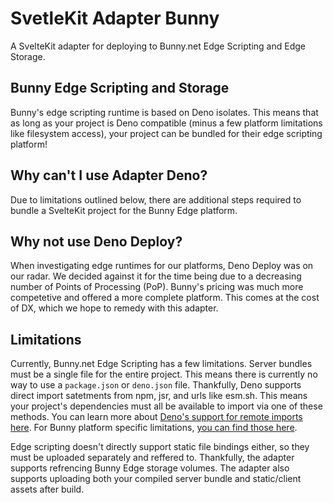 # SvetleKit Adapter Bunny

A SvelteKit adapter for deploying to Bunny.net Edge Scripting and Edge Storage.

## Bunny Edge Scripting and Storage

Bunny's edge scripting runtime is based on Deno isolates. This means that as long as your project is Deno compatible (minus a few platform limitations like filesystem access), your project can be bundled for their edge scripting platform!

## Why can't I use Adapter Deno?

Due to limitations outlined below, there are additional steps required to bundle a SvelteKit project for the Bunny Edge platform.

## Why not use Deno Deploy?

When investigating edge runtimes for our platforms, Deno Deploy was on our radar. We decided against it for the time being due to a decreasing number of Points of Processing (PoP). Bunny's pricing was much more competetive and offered a more complete platform. This comes at the cost of DX, which we hope to remedy with this adapter.

## Limitations

Currently, Bunny.net Edge Scripting has a few limitations. Server bundles must be a single file for the entire project. This means there is currently no way to use a `package.json` or `deno.json` file. Thankfully, Deno supports direct import satetments from npm, jsr, and urls like esm.sh. This means your project's dependencies must all be available to import via one of these methods. You can learn more about [Deno's support for remote imports here](https://docs.deno.com/runtime/fundamentals/modules/#importing-third-party-modules-and-libraries). For Bunny platform specific limitations, [you can find those here](https://docs.bunny.net/docs/edge-scripting-limits).

Edge scripting doesn't directly support static file bindings either, so they must be uploaded separately and reffered to. Thankfully, the adapter supports refrencing Bunny Edge storage volumes. The adapter also supports uploading both your compiled server bundle and static/client assets after build.

